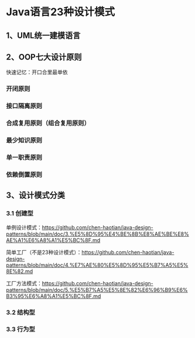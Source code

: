 # Java语言23种设计模式

## 1、UML统一建模语言

## 2、OOP七大设计原则

快速记忆：开口合里最单依

### 开闭原则

### 接口隔离原则

### 合成复用原则（组合复用原则）

### 最少知识原则

### 单一职责原则

### 依赖倒置原则

## 3、设计模式分类

### 3.1 创建型

单例设计模式：https://github.com/chen-haotian/java-design-patterns/blob/main/doc/3.%E5%8D%95%E4%BE%8B%E8%AE%BE%E8%AE%A1%E6%A8%A1%E5%BC%8F.md

简单工厂（不是23种设计模式）：https://github.com/chen-haotian/java-design-patterns/blob/main/doc/4.%E7%AE%80%E5%8D%95%E5%B7%A5%E5%8E%82.md

工厂方法模式：https://github.com/chen-haotian/java-design-patterns/blob/main/doc/5.%E5%B7%A5%E5%8E%82%E6%96%B9%E6%B3%95%E6%A8%A1%E5%BC%8F.md

### 3.2 结构型

### 3.3 行为型